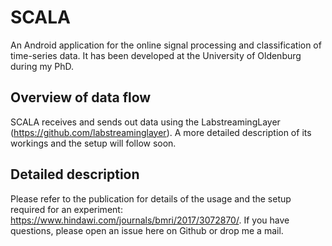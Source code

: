 # SCALA

An Android application for the online signal processing and classification of time-series data. 
It has been developed at the University of Oldenburg during my PhD. 

## Overview of data flow
SCALA receives and sends out data using the LabstreamingLayer (https://github.com/labstreaminglayer).
A more detailed description of its workings and the setup will follow soon.

## Detailed description
Please refer to the publication for details of the usage and the setup required for an experiment: https://www.hindawi.com/journals/bmri/2017/3072870/.
If you have questions, please open an issue here on Github or drop me a mail.
